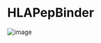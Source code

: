 # HLAPepBinder

![image](https://github.com/user-attachments/assets/7a06bb16-eccd-4d8c-bd13-6996b1546674)
